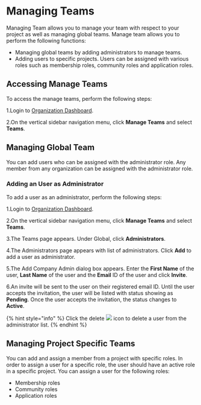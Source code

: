 # Managing Teams

Managing Team allows you to manage your team with respect to your project as well as managing global teams. Manage team allows you to perform the following functions:

* Managing global teams by adding administrators to manage teams.
* Adding users to specific projects. Users can be assigned with various roles such as membership roles, community roles and application roles.

## Accessing Manage Teams

To access the manage teams, perform the following steps:

1.Login to [Organization Dashboard](https://myorg.lfx.dev).

2.On the vertical sidebar navigation menu, click **Manage Teams** and select **Teams**.

## Managing Global Team

You can add users who can be assigned with the administrator role. Any member from any organization can be assigned with the administrator role.

### Adding an User as Administrator

To add a user as an administrator, perform the following steps:

1.Login to [Organization Dashboard](https://myorg.lfx.dev).

2.On the vertical sidebar navigation menu, click **Manage Teams** and select **Teams**.

3.The Teams page appears. Under Global, click **Administrators**.

4.The Administrators page appears with list of administrators. Click **Add** to add a user as administrator.

5.The Add Company Admin dialog box appears. Enter the **First Name** of the user, **Last Name** of the user and the **Email** ID of the user and click **Invite**.

6.An invite will be sent to the user on their registered email ID. Until the user accepts the invitation, the user will be listed with status showing as **Pending**. Once the user accepts the invitation, the status changes to **Active**.

{% hint style="info" %}
Click the delete ![](../.gitbook/assets/Delete\_Icon.png) icon to delete a user from the administrator list.
{% endhint %}

## Managing Project Specific Teams

You can add and assign a member from a project with specific roles. In order to assign a user for a specific role, the user should have an active role in a specific project. You can assign a user for the following roles:

* Membership roles
* Community roles
* Application roles
